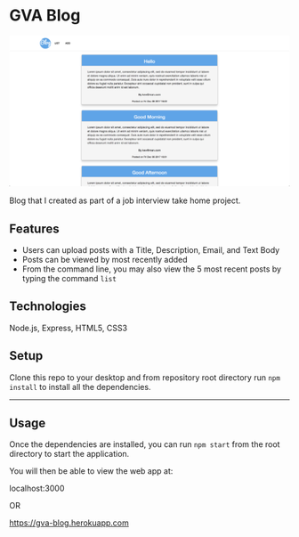 # GVA Blog

<kbd><img src="./screenshots/list.png" /></kbd>

Blog that I created as part of a job interview take home project.

## Features
- Users can upload posts with a Title, Description, Email, and Text Body
- Posts can be viewed by most recently added
- From the command line, you may also view the 5 most recent posts by typing the command `list`

## Technologies
Node.js, Express, HTML5, CSS3

## Setup
Clone this repo to your desktop and from repository root directory run `npm install` to install all the dependencies.

---

## Usage

Once the dependencies are installed, you can run  `npm start` from the root directory to start the application.

You will then be able to view the web app at:

localhost:3000

OR

https://gva-blog.herokuapp.com
